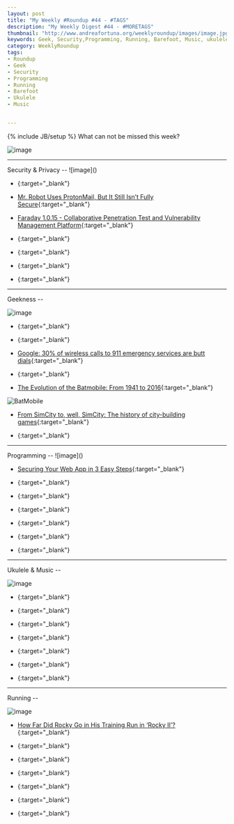 ```yaml
---
layout: post
title: "My Weekly #Roundup #44 - #TAGS"
description: "My Weekly Digest #44 - #MORETAGS"
thumbnail: "http://www.andreafortuna.org/weeklyroundup/images/image.jpg"
keywords: Geek, Security,Programming, Running, Barefoot, Music, ukulele, transcription
category: WeeklyRoundup
tags: 
- Roundup
- Geek
- Security
- Programming
- Running
- Barefoot
- Ukulele
- Music


---
```

{% include JB/setup %}
What can not be missed this week? 

![image](/weeklyroundup/images/image.jpg)
<!-- more -->
<hr/>
Security & Privacy
--
![image]()

- [](){:target="_blank"}

- [Mr. Robot Uses ProtonMail, But It Still Isn’t Fully Secure](http://www.wired.com/2015/10/mr-robot-uses-protonmail-still-isnt-fully-secure/){:target="_blank"}

- [Faraday 1.0.15 - Collaborative Penetration Test and Vulnerability Management Platform](http://radar.andreafortuna.org/post/130876467004/faraday-1015-collaborative-penetration-test){:target="_blank"}

- [](){:target="_blank"}

- [](){:target="_blank"}

- [](){:target="_blank"}

- [](){:target="_blank"}


<hr/>
Geekness
--

![image]()

- [](){:target="_blank"}

- [](){:target="_blank"}

- [Google: 30% of wireless calls to 911 emergency services are butt dials](http://radar.andreafortuna.org/post/130883521340/google-30-of-wireless-calls-to-911-emergency){:target="_blank"}

- [](){:target="_blank"}

- [The Evolution of the Batmobile: From 1941 to 2016](http://www.geeksaresexy.net/2015/10/11/the-evolution-of-the-batmobile-from-1941-to-2016-infographic/){:target="_blank"}

![BatMobile](http://gaspull.geeksaresexytech.netdna-cdn.com/wp-content/uploads/2015/10/batmobile.jpg)

- [From SimCity to, well, SimCity: The history of city-building games](http://arstechnica.com/gaming/2015/10/from-simcity-to-well-simcity-the-history-of-city-building-games/){:target="_blank"}

- [](){:target="_blank"}


<hr/>
Programming
--
![image]()

- [Securing Your Web App in 3 Easy Steps](https://ponyfoo.com/articles/securing-your-web-app-in-3-easy-steps){:target="_blank"}

- [](){:target="_blank"}

- [](){:target="_blank"}

- [](){:target="_blank"}

- [](){:target="_blank"}

- [](){:target="_blank"}

- [](){:target="_blank"}


<hr/>
Ukulele & Music
--

![image]()

- [](){:target="_blank"}

- [](){:target="_blank"}

- [](){:target="_blank"}

- [](){:target="_blank"}

- [](){:target="_blank"}

- [](){:target="_blank"}

- [](){:target="_blank"}


<hr/>
Running
--

![image]()

- [How Far Did Rocky Go in His Training Run in ‘Rocky II’?](http://www.phillymag.com/news/2013/09/18/rocky-training-run-rocky-ii/){:target="_blank"}

- [](){:target="_blank"}

- [](){:target="_blank"}

- [](){:target="_blank"}

- [](){:target="_blank"}

- [](){:target="_blank"}

- [](){:target="_blank"}




